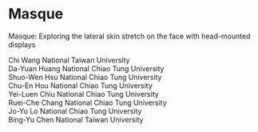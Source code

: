 # Masque
Masque: Exploring the lateral skin stretch on the face with head-mounted displays

Chi Wang              National Taiwan University </br >
Da-Yuan Huang         National Chiao Tung University </br >
Shuo-Wen Hsu          National Chiao Tung University</br>
Chu-En Hou            National Chiao Tung University</br>
Yei-Luen Chiu         National Chiao Tung University</br>
Ruei-Che Chang        National Chiao Tung University</br>
Jo-Yu Lo              National Chiao Tung University</br>
Bing-Yu Chen          National Taiwan University</br>
 
